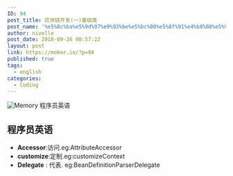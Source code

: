 ```yaml
---
ID: 94
post_title: 区块链开发(一)基础类
post_name: '%e5%8c%ba%e5%9d%97%e9%93%be%e5%bc%80%e5%8f%91%e4%b8%80%e5%9f%ba%e7%a1%80%e7%b1%bb'
author: nivelle
post_date: 2018-09-26 00:57:22
layout: post
link: https://moker.io/?p=94
published: true
tags:
  - english
categories:
  - Coding
---
```

<img src="https://mokerio.oss-cn-hangzhou.aliyuncs.com/2018-9-18%20搭建%20墨客/2018_9_24-memory.jpg" alt="Memory" />
程序员英语
<!--more-->


## 程序员英语

- **Accessor**:访问.eg:AttributeAccessor
- **customize**:定制.eg:customizeContext
- **Delegate** : 代表. eg:BeanDefinitionParserDelegate

